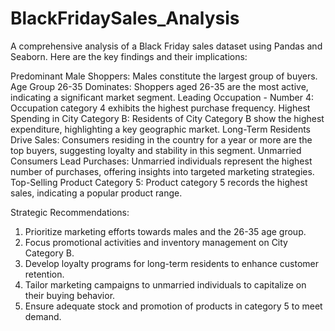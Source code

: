# BlackFridaySales_Analysis
A comprehensive analysis of a Black Friday sales dataset using Pandas and Seaborn. Here are the key findings and their implications:

Predominant Male Shoppers: Males constitute the largest group of buyers.
Age Group 26-35 Dominates: Shoppers aged 26-35 are the most active, indicating a significant market segment.
Leading Occupation - Number 4: Occupation category 4 exhibits the highest purchase frequency.
Highest Spending in City Category B: Residents of City Category B show the highest expenditure, highlighting a key geographic market.
Long-Term Residents Drive Sales: Consumers residing in the country for a year or more are the top buyers, suggesting loyalty and stability in this segment.
Unmarried Consumers Lead Purchases: Unmarried individuals represent the highest number of purchases, offering insights into targeted marketing strategies.
Top-Selling Product Category 5: Product category 5 records the highest sales, indicating a popular product range.

Strategic Recommendations:
1. Prioritize marketing efforts towards males and the 26-35 age group.
2. Focus promotional activities and inventory management on City Category B.
3. Develop loyalty programs for long-term residents to enhance customer retention.
4. Tailor marketing campaigns to unmarried individuals to capitalize on their buying behavior.
5. Ensure adequate stock and promotion of products in category 5 to meet demand.
